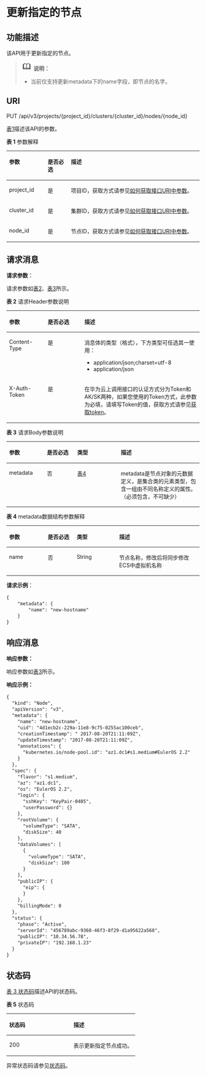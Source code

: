 # 更新指定的节点<a name="cce_02_0245"></a>

## 功能描述<a name="section1686113493165"></a>

该API用于更新指定的节点。

>![](public_sys-resources/icon-note.gif) **说明：**   
>-   当前仅支持更新metadata下的name字段，即节点的名字。  

## URI<a name="section8403243161416"></a>

PUT /api/v3/projects/\{project\_id\}/clusters/\{cluster\_id\}/nodes/\{node\_id\}

[表1](#table2027961241820)描述该API的参数。

**表 1**  参数解释

<a name="table2027961241820"></a>
<table><thead align="left"><tr id="row122809120186"><th class="cellrowborder" valign="top" width="20%" id="mcps1.2.4.1.1"><p id="p91421758131813"><a name="p91421758131813"></a><a name="p91421758131813"></a>参数</p>
</th>
<th class="cellrowborder" valign="top" width="12%" id="mcps1.2.4.1.2"><p id="p101421758131816"><a name="p101421758131816"></a><a name="p101421758131816"></a>是否必选</p>
</th>
<th class="cellrowborder" valign="top" width="68%" id="mcps1.2.4.1.3"><p id="p19143115818187"><a name="p19143115818187"></a><a name="p19143115818187"></a>描述</p>
</th>
</tr>
</thead>
<tbody><tr id="row32801312121810"><td class="cellrowborder" valign="top" width="20%" headers="mcps1.2.4.1.1 "><p id="p1714415589184"><a name="p1714415589184"></a><a name="p1714415589184"></a>project_id</p>
</td>
<td class="cellrowborder" valign="top" width="12%" headers="mcps1.2.4.1.2 "><p id="p814518580186"><a name="p814518580186"></a><a name="p814518580186"></a>是</p>
</td>
<td class="cellrowborder" valign="top" width="68%" headers="mcps1.2.4.1.3 "><p id="p5145175891811"><a name="p5145175891811"></a><a name="p5145175891811"></a>项目ID，获取方式请参见<a href="如何获取接口URI中参数.md">如何获取接口URI中参数</a>。</p>
</td>
</tr>
<tr id="row1649094164612"><td class="cellrowborder" valign="top" width="20%" headers="mcps1.2.4.1.1 "><p id="p749015414462"><a name="p749015414462"></a><a name="p749015414462"></a>cluster_id</p>
</td>
<td class="cellrowborder" valign="top" width="12%" headers="mcps1.2.4.1.2 "><p id="p1849084134615"><a name="p1849084134615"></a><a name="p1849084134615"></a>是</p>
</td>
<td class="cellrowborder" valign="top" width="68%" headers="mcps1.2.4.1.3 "><p id="p8491141114617"><a name="p8491141114617"></a><a name="p8491141114617"></a>集群ID，获取方式请参见<a href="如何获取接口URI中参数.md">如何获取接口URI中参数</a>。</p>
</td>
</tr>
<tr id="row256414484464"><td class="cellrowborder" valign="top" width="20%" headers="mcps1.2.4.1.1 "><p id="p1856454818463"><a name="p1856454818463"></a><a name="p1856454818463"></a>node_id</p>
</td>
<td class="cellrowborder" valign="top" width="12%" headers="mcps1.2.4.1.2 "><p id="p2564134816468"><a name="p2564134816468"></a><a name="p2564134816468"></a>是</p>
</td>
<td class="cellrowborder" valign="top" width="68%" headers="mcps1.2.4.1.3 "><p id="p0564048184619"><a name="p0564048184619"></a><a name="p0564048184619"></a>节点ID，获取方式请参见<a href="如何获取接口URI中参数.md">如何获取接口URI中参数</a>。</p>
</td>
</tr>
</tbody>
</table>

## 请求消息<a name="section947084713911"></a>

**请求参数**：

请求参数如[表2](#table34821245101211)、[表3](#table185578532300)所示。

**表 2**  请求Header参数说明

<a name="table34821245101211"></a>
<table><thead align="left"><tr id="rfa9887d2192b4daf96a398ba4aa330ba"><th class="cellrowborder" valign="top" width="20%" id="mcps1.2.4.1.1"><p id="zh-cn_topic_0102499074_p115009545264"><a name="zh-cn_topic_0102499074_p115009545264"></a><a name="zh-cn_topic_0102499074_p115009545264"></a>参数</p>
</th>
<th class="cellrowborder" valign="top" width="19%" id="mcps1.2.4.1.2"><p id="zh-cn_topic_0102499074_p175001547265"><a name="zh-cn_topic_0102499074_p175001547265"></a><a name="zh-cn_topic_0102499074_p175001547265"></a>是否必选</p>
</th>
<th class="cellrowborder" valign="top" width="61%" id="mcps1.2.4.1.3"><p id="aa03010621f89416099d531d5363b21f0"><a name="aa03010621f89416099d531d5363b21f0"></a><a name="aa03010621f89416099d531d5363b21f0"></a>描述</p>
</th>
</tr>
</thead>
<tbody><tr id="r77cde9689105452fa577b51f5d5ec75e"><td class="cellrowborder" valign="top" width="20%" headers="mcps1.2.4.1.1 "><p id="zh-cn_topic_0102499074_p69808112344"><a name="zh-cn_topic_0102499074_p69808112344"></a><a name="zh-cn_topic_0102499074_p69808112344"></a>Content-Type</p>
</td>
<td class="cellrowborder" valign="top" width="19%" headers="mcps1.2.4.1.2 "><p id="adb2b503bb72948f6bb1b27a2bd1d4200"><a name="adb2b503bb72948f6bb1b27a2bd1d4200"></a><a name="adb2b503bb72948f6bb1b27a2bd1d4200"></a>是</p>
</td>
<td class="cellrowborder" valign="top" width="61%" headers="mcps1.2.4.1.3 "><p id="afef5663e51d9456eb0b61ac0ca2ac968"><a name="afef5663e51d9456eb0b61ac0ca2ac968"></a><a name="afef5663e51d9456eb0b61ac0ca2ac968"></a>消息体的类型（格式），下方类型可任选其一使用：</p>
<a name="ua8348e3676864fbc8bd9842ab67c59cc"></a><a name="ua8348e3676864fbc8bd9842ab67c59cc"></a><ul id="ua8348e3676864fbc8bd9842ab67c59cc"><li>application/json;charset=utf-8</li><li>application/json</li></ul>
</td>
</tr>
<tr id="rf5fddfbf31c84e7ca5a814a29e778778"><td class="cellrowborder" valign="top" width="20%" headers="mcps1.2.4.1.1 "><p id="a66677a6b003b493793612e2e0cf4bc1b"><a name="a66677a6b003b493793612e2e0cf4bc1b"></a><a name="a66677a6b003b493793612e2e0cf4bc1b"></a>X-Auth-Token</p>
</td>
<td class="cellrowborder" valign="top" width="19%" headers="mcps1.2.4.1.2 "><p id="af788070d503c465195756904e809ecf5"><a name="af788070d503c465195756904e809ecf5"></a><a name="af788070d503c465195756904e809ecf5"></a>是</p>
</td>
<td class="cellrowborder" valign="top" width="61%" headers="mcps1.2.4.1.3 "><p id="aa941baeff30643a48aba83e0119c3719"><a name="aa941baeff30643a48aba83e0119c3719"></a><a name="aa941baeff30643a48aba83e0119c3719"></a>在华为云上调用接口的认证方式分为Token和AK/SK两种，如果您使用的Token方式，此参数为必填，请填写Token的值，获取方式请参见<a href="获取请求认证.md#section2417768214391">获取token</a>。</p>
</td>
</tr>
</tbody>
</table>

**表 3**  请求Body参数说明

<a name="table185578532300"></a>
<table><thead align="left"><tr id="row16557175343012"><th class="cellrowborder" valign="top" width="19.607843137254903%" id="mcps1.2.5.1.1"><p id="p125571753143013"><a name="p125571753143013"></a><a name="p125571753143013"></a>参数</p>
</th>
<th class="cellrowborder" valign="top" width="15.686274509803921%" id="mcps1.2.5.1.2"><p id="p12512124873118"><a name="p12512124873118"></a><a name="p12512124873118"></a>是否必选</p>
</th>
<th class="cellrowborder" valign="top" width="22.54901960784314%" id="mcps1.2.5.1.3"><p id="p15574534307"><a name="p15574534307"></a><a name="p15574534307"></a>类型</p>
</th>
<th class="cellrowborder" valign="top" width="42.15686274509804%" id="mcps1.2.5.1.4"><p id="p15557653163010"><a name="p15557653163010"></a><a name="p15557653163010"></a>描述</p>
</th>
</tr>
</thead>
<tbody><tr id="row10557135318308"><td class="cellrowborder" valign="top" width="19.607843137254903%" headers="mcps1.2.5.1.1 "><p id="p1655795323010"><a name="p1655795323010"></a><a name="p1655795323010"></a>metadata</p>
</td>
<td class="cellrowborder" valign="top" width="15.686274509803921%" headers="mcps1.2.5.1.2 "><p id="p6512184811310"><a name="p6512184811310"></a><a name="p6512184811310"></a>否</p>
</td>
<td class="cellrowborder" valign="top" width="22.54901960784314%" headers="mcps1.2.5.1.3 "><p id="p755713536301"><a name="p755713536301"></a><a name="p755713536301"></a><a href="#table915314146321">表4</a></p>
</td>
<td class="cellrowborder" valign="top" width="42.15686274509804%" headers="mcps1.2.5.1.4 "><p id="p555711530309"><a name="p555711530309"></a><a name="p555711530309"></a>metadata是节点对象的元数据定义，是集合类的元素类型，包含一组由不同名称定义的属性。（必须包含，不可缺少）</p>
</td>
</tr>
</tbody>
</table>

**表 4**  metadata数据结构参数解释

<a name="table915314146321"></a>
<table><thead align="left"><tr id="row8168191414320"><th class="cellrowborder" valign="top" width="20%" id="mcps1.2.5.1.1"><p id="p2168121417329"><a name="p2168121417329"></a><a name="p2168121417329"></a>参数</p>
</th>
<th class="cellrowborder" valign="top" width="15%" id="mcps1.2.5.1.2"><p id="p13168181463219"><a name="p13168181463219"></a><a name="p13168181463219"></a>是否必选</p>
</th>
<th class="cellrowborder" valign="top" width="22%" id="mcps1.2.5.1.3"><p id="p31681148326"><a name="p31681148326"></a><a name="p31681148326"></a>类型</p>
</th>
<th class="cellrowborder" valign="top" width="43%" id="mcps1.2.5.1.4"><p id="p1116811148325"><a name="p1116811148325"></a><a name="p1116811148325"></a>描述</p>
</th>
</tr>
</thead>
<tbody><tr id="row11168614103217"><td class="cellrowborder" valign="top" width="20%" headers="mcps1.2.5.1.1 "><p id="p161689145326"><a name="p161689145326"></a><a name="p161689145326"></a>name</p>
</td>
<td class="cellrowborder" valign="top" width="15%" headers="mcps1.2.5.1.2 "><p id="p17168131415329"><a name="p17168131415329"></a><a name="p17168131415329"></a>否</p>
</td>
<td class="cellrowborder" valign="top" width="22%" headers="mcps1.2.5.1.3 "><p id="p111689149323"><a name="p111689149323"></a><a name="p111689149323"></a>String</p>
</td>
<td class="cellrowborder" valign="top" width="43%" headers="mcps1.2.5.1.4 "><p id="p8168181423215"><a name="p8168181423215"></a><a name="p8168181423215"></a>节点名称，修改后将同步修改ECS中虚拟机名称</p>
</td>
</tr>
</tbody>
</table>

**请求示例**：

```
{
    "metadata": {
        "name": "new-hostname"
    }
}
```

## 响应消息<a name="section61819725020"></a>

**响应参数：**

响应参数如[表3](获取指定的节点.md#tbc3326e0c54546bdb5f6e68afc9bd0ce)所示。

**响应示例：**

```
{
  "kind": "Node",
  "apiVersion": "v3",
  "metadata": {
    "name": "new-hostname",
    "uid": "4d1ecb2c-229a-11e8-9c75-0255ac100ceb",
    "creationTimestamp": " 2017-08-20T21:11:09Z",
    "updateTimestamp": "2017-08-20T21:11:09Z",
    "annotations": {
      "kubernetes.io/node-pool.id": "az1.dc1#s1.medium#EulerOS 2.2"
    }
  },
  "spec": {
    "flavor": "s1.medium",
    "az": "az1.dc1",
    "os": "EulerOS 2.2",
    "login": {
      "sshKey": "KeyPair-0405",
      "userPassword": {}
    },
    "rootVolume": {
      "volumeType": "SATA",
      "diskSize": 40
    },
    "dataVolumes": [
      {
        "volumeType": "SATA",
        "diskSize": 100
      }
    ],
    "publicIP": {
      "eip": {
      }
    },
    "billingMode": 0
  },
  "status": {
    "phase": "Active",
    "serverId": "456789abc-9368-46f3-8f29-d1a95622a568",
    "publicIP": "10.34.56.78",
    "privateIP": "192.168.1.23"
  }
}
```

## 状态码<a name="s50f1049a6a4d404c895cf636eb8f3bf1"></a>

[表 3 状态码](#zh-cn_topic_0079614900_table46761928)描述API的状态码。

**表 5**  状态码

<a name="zh-cn_topic_0079614900_table46761928"></a>
<table><thead align="left"><tr id="zh-cn_topic_0079614900_row33254664"><th class="cellrowborder" valign="top" width="50%" id="mcps1.2.3.1.1"><p id="p55616028205955"><a name="p55616028205955"></a><a name="p55616028205955"></a>状态码</p>
</th>
<th class="cellrowborder" valign="top" width="50%" id="mcps1.2.3.1.2"><p id="p8604418205955"><a name="p8604418205955"></a><a name="p8604418205955"></a>描述</p>
</th>
</tr>
</thead>
<tbody><tr id="zh-cn_topic_0079614900_row41084259"><td class="cellrowborder" valign="top" width="50%" headers="mcps1.2.3.1.1 "><p id="zh-cn_topic_0079614900_p39490674"><a name="zh-cn_topic_0079614900_p39490674"></a><a name="zh-cn_topic_0079614900_p39490674"></a>200</p>
</td>
<td class="cellrowborder" valign="top" width="50%" headers="mcps1.2.3.1.2 "><p id="zh-cn_topic_0079614900_p44628050"><a name="zh-cn_topic_0079614900_p44628050"></a><a name="zh-cn_topic_0079614900_p44628050"></a>表示更新指定节点成功。</p>
</td>
</tr>
</tbody>
</table>

异常状态码请参见[状态码](状态码.md)。

